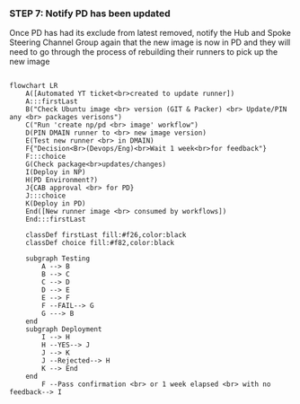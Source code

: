 ### STEP 7: Notify PD has been updated

Once PD has had its exclude from latest removed, notify the Hub and Spoke Steering Channel Group again that the new image is now in PD and they will need to go through the process of rebuilding their runners to pick up the new image

```mermaid

flowchart LR
    A([Automated YT ticket<br>created to update runner])
    A:::firstLast
    B("Check Ubuntu image <br> version (GIT & Packer) <br> Update/PIN any <br> packages verisons")
    C("Run 'create np/pd <br> image' workflow")
    D(PIN DMAIN runner to <br> new image version)
    E(Test new runner <br> in DMAIN)
    F{"Decision<Br>(Devops/Eng)<br>Wait 1 week<br>for feedback"}
    F:::choice
    G(Check package<br>updates/changes)
    I(Deploy in NP)
    H(PD Environment?)
    J{CAB approval <br> for PD}
    J:::choice
    K(Deploy in PD)
    End([New runner image <br> consumed by workflows])
    End:::firstLast

    classDef firstLast fill:#f26,color:black
    classDef choice fill:#f82,color:black

    subgraph Testing
        A --> B
        B --> C
        C --> D
        D --> E
        E --> F
        F --FAIL--> G
        G ---> B
    end
    subgraph Deployment
        I --> H
        H --YES--> J
        J --> K
        J --Rejected--> H
        K --> End
    end
        F --Pass confirmation <br> or 1 week elapsed <br> with no feedback--> I

```
